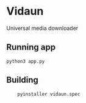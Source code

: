 # Vidaun

Universal media downloader

## Running app

```
python3 app.py
```

## Building

```
    pyinstaller vidaun.spec
```
